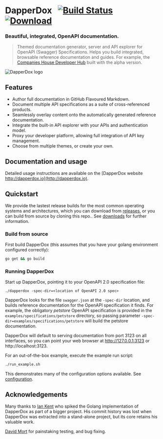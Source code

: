 # DapperDox&nbsp;&nbsp;&nbsp;[![Build Status](https://travis-ci.org/frinka/dapperdox.svg?branch=master)](https://travis-ci.org/frinka/dapperdox) [![Download](https://img.shields.io/badge/release-v1.2.3green.svg) ](https://github.com/frinka/dapperdox/releases/tag/v1.2.3)

### Beautiful, integrated, OpenAPI documentation.

> Themed documentation generator, server and API explorer for OpenAPI (Swagger) Specifications. Helps you build integrated, browsable reference documentation and guides. For example, the [Companies House Developer Hub](https://developer.companieshouse.gov.uk/api/docs/) built with the alpha version.

![DapperDox logo](/docs/logo-dapperdox-github.png "DapperDox")

## Features

* Author full documentation in GitHub Flavoured Markdown.
* Document multiple API specifications as a suite of cross-referenced products.
* Seamlessly overlay content onto the automatically generated reference documentation.
* Integrate the built-in API explorer with your APIs and authentication model.
* Proxy your developer platform, allowing full integration of API key management.
* Choose from multiple themes, or create your own.

## Documentation and usage

Detailed usage instructions are available on the [DapperDox website http://dapperdox.io](http://dapperdox.io).

## Quickstart

We provide the lastest release builds for the most common operating systems and architectures, which you
can download from [releases](https://github.com/DapperDox/dapperdox/releases),
or you can build from source by cloning this repo..
See [downloads](http://dapperdox.io/download/downloads) for further information.

### Build from source

First build DapperDox (this assumes that you have your golang environment configured correctly):
```bash
go get && go build
```

### Running DapperDox

Start up DapperDox, pointing it to your OpenAPI 2.0 specification file:

```
./dapperdox -spec-dir=<location of OpenAPI 2.0 spec>
```

DapperDox looks for the file `swagger.json` at the `-spec-dir` location, and builds reference documentation for the OpenAPI specification it finds. For example, the obligatory *petstore* OpenAPI specification is provided in the `examples/specifications/petstore` directory, so
passing parameter `-spec-dir=examples/specifications/petstore` will build the petstore documentation.

DapperDox will default to serving documentation from port 3123 on all interfaces, so you can point your 
web browser at http://127.0.0.1:3123 or http://localhost:3123.

For an out-of-the-box example, execute the example run script:

```bash
./run_example.sh
```

This demonstrates many of the configuration options available. See [configuration](http://dapperdox.io/docs/configuration-guide).

## Acknowledgements

Many thanks to [Ian Kent](https://github.com/ian-kent) who spiked the Golang implementation of DapperDox
as part of a bigger project. His commit history was lost when DapperDox was extracted into a stand-alone
project, but its core retains his valuable work.

[David Mort](https://github.com/davidmort) for painstaking testing, and bug fixing.






